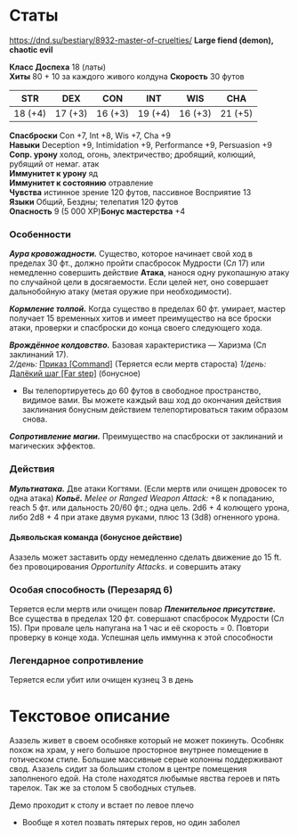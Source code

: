 # Статы
https://dnd.su/bestiary/8932-master-of-cruelties/
**Large fiend (demon), chaotic evil**

**Класс Доспеха** 18 (латы)  
**Хиты** 80 + 10 за каждого живого колдуна
**Скорость** 30 футов  

| STR | DEX | CON | INT | WIS | CHA |
|:---:|:---:|:---:|:---:|:---:|:---:|
| 18 (+4) | 17 (+3) | 16 (+3) | 19 (+4) | 16 (+3) | 21 (+5) |

**Спасброски** Con +7, Int +8, Wis +7, Cha +9  
**Навыки** Deception +9, Intimidation +9, Performance +9, Persuasion +9  
**Сопр. урону** холод, огонь, электричество; дробящий, колющий, рубящий от немаг. атак  
**Иммунитет к урону** яд  
**Иммунитет к состоянию** отравление  
**Чувства** истинное зрение 120 футов, пассивное Восприятие 13  
**Языки** Общий, Бездны; телепатия 120 футов  
**Опасность** 9 (5 000 XP)**Бонус мастерства** +4  

### Особенности
***Аура кровожадности.*** Существо, которое начинает свой ход в пределах 30 фт., должно пройти спасбросок Мудрости (Сл 17) или немедленно совершить действие **Атака**, нанося одну рукопашную атаку по случайной цели в досягаемости. Если целей нет, оно совершает дальнобойную атаку (метая оружие при необходимости).  

***Кормление толпой.*** Когда существо в пределах 60 фт. умирает, мастер получает 15 временных хитов и имеет преимущество на все броски атаки, проверки и спасброски до конца своего следующего хода.  

***Врождённое колдовство.*** Базовая характеристика — Харизма (Сл заклинаний 17).  
*2/день:* [Приказ [Command]](https://dnd.su/spells/276-command/) (Теряется если мертв староста)
*1/день:* [Далёкий шаг [Far step]](https://dnd.su/spells/484-far-step/) (бонусное)
- Вы телепортируетесь до 60 футов в свободное пространство, видимое вами. Вы можете каждый ваш ход до окончания действия заклинания бонусным действием телепортироваться таким образом снова.

***Сопротивление магии.*** Преимущество на спасброски от заклинаний и магических эффектов.

### Действия

***Мультиатака.*** Две атаки Когтями. (Если мертв или очищен дровосек то одна атака) 
***Копьё.*** *Melee or Ranged Weapon Attack:* +8 к попаданию, reach 5 фт. или дальность 20/60 фт.; одна цель. 2d6 + 4 колющего урона, либо 2d8 + 4 при атаке двумя руками, плюс 13 (3d8) огненного урона.

#### Дьявольская команда (бонусное действие)
Азазель может заставить орду немедленно сделать движение до 15 ft. без провоцирования *Opportunity Attacks*. и совершить атаку

### Особая способность (Перезаряд 6) 
Теряется если мертв или очищен повар
***Пленительное присутствие.*** Все существа в пределах 120 фт. совершают спасбросок Мудрости (Сл 15). При провале цель напугана на 1 час и её скорость = 0. Повтори проверку в конце хода. Успешная цель иммунна к этой способности

### Легендарное сопротивление
Теряется если убит или очищен кузнец
3 в день

# Текстовое описание
Азазель живет в своем особняке который не может покинуть. Особняк похож на храм, у него большое просторное внутрнее помещение в готическом стиле. Большие массивные серые колонны поддерживают свод. Азазель сидит за большим столом в центре помещения заполненого едой. На столе находятся любымые явства героев и пять тарелок. Так же за столом 5 свободных стульев. 

Демо проходит к столу и встает по левое плечо


* Вообще я хотел позвать пятерых геров, но один заболел
